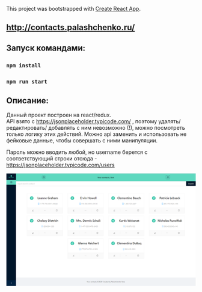 This project was bootstrapped with [Create React App](https://github.com/facebook/create-react-app).

## http://contacts.palashchenko.ru/

## Запуск командами:

### `npm install`
### `npm run start`

## Описание:

Данный проект построен на react/redux. <br />
API взято с https://jsonplaceholder.typicode.com/ , поэтому удалять/ редактировать/ добавлять с ним невозможно (!), можно посмотреть только логику этих действий. Можно api заменить и использовать не фейковые данные, чтобы совершать с ними манипуляции.<br />

Пароль можно вводить любой, но username берется с соответствующий строки отсюда - https://jsonplaceholder.typicode.com/users


![Image details page blog](contacts.png)
